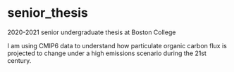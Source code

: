 # senior_thesis
2020-2021 senior undergraduate thesis at Boston College

I am using CMIP6 data to understand how particulate organic carbon flux is projected to change under a high emissions scenario during the 21st century.
